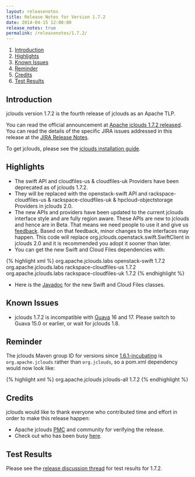 ```yaml
---
layout: releasenotes
title: Release Notes for Version 1.7.2
date: 2014-04-15 12:00:00
release_notes: true
permalink: /releasenotes/1.7.2/
---
```


1. [Introduction](#intro)
1. [Highlights](#highlights)
1. [Known Issues](#issues)
1. [Reminder](#reminder)
1. [Credits](#credits)
1. [Test Results](#test)

## <a id="intro"></a>Introduction

jclouds version 1.7.2 is the fourth release of jclouds as an Apache TLP.

You can read the official announcement at [Apache jclouds 1.7.2 released](http://markmail.org/message/on6prwzxi2cbi3mr). You can read the details of the specific JIRA issues addressed in this release at the [JIRA Release Notes](https://issues.apache.org/jira/issues/?jql=project%20%3D%20JCLOUDS%20AND%20fixVersion%20%3D%201.7.2).

To get jclouds, please see the [jclouds installation guide](/start/install/).

## <a id="highlights"></a>Highlights

* The swift API and cloudfiles-us & cloudfiles-uk Providers have been deprecated as of jclouds 1.7.2.
* They will be replaced with the openstack-swift API and rackspace-cloudfiles-us & rackspace-cloudfiles-uk & hpcloud-objectstorage Providers in jclouds 2.0.
* The new APIs and providers have been updated to the current jclouds interface style and are fully region aware. These APIs are new to jclouds and hence are in Beta. That means we need people to use it and give us [feedback](/community/). Based on that feedback, minor changes to the interfaces may happen. This code will replace org.jclouds.openstack.swift.SwiftClient in jclouds 2.0 and it is recommended you adopt it sooner than later.
* You can get the new Swift and Cloud Files dependencies with:

{% highlight xml %}
<dependencies>
  <dependency>
    <groupId>org.apache.jclouds.labs</groupId>
    <artifactId>openstack-swift</artifactId>
    <version>1.7.2</version>
  </dependency>
  <dependency>
    <groupId>org.apache.jclouds.labs</groupId>
    <artifactId>rackspace-cloudfiles-us</artifactId>
    <version>1.7.2</version>
  </dependency>
  <dependency>
    <groupId>org.apache.jclouds.labs</groupId>
    <artifactId>rackspace-cloudfiles-uk</artifactId>
    <version>1.7.2</version>
  </dependency>
</dependencies>
{% endhighlight %}

* Here is the [Javadoc](/reference/javadoc/1.7.2/) for the new Swift and Cloud Files classes.

## <a id="issues"></a>Known Issues

* jclouds 1.7.2 is incompatible with [Guava](https://code.google.com/p/guava-libraries/) 16 and 17. Please switch to Guava 15.0 or earlier, or wait for jclouds 1.8.

## <a id="reminder"></a>Reminder

The jclouds Maven group ID for versions since [1.6.1-incubating](../1.6.1) is `org.apache.jclouds` rather than `org.jclouds`, so a pom.xml dependency would now look like:

{% highlight xml %}
<dependencies>
  <dependency>
    <groupId>org.apache.jclouds</groupId>
    <artifactId>jclouds-all</artifactId>
    <version>1.7.2</version>
  </dependency>
</dependencies>
{% endhighlight %}

## <a id="credits"></a>Credits

jclouds would like to thank everyone who contributed time and effort in order to make this release happen:

* Apache jclouds [PMC](http://people.apache.org/committers-by-project.html#jclouds-pmc) and community for verifying the release.
* Check out who has been busy [here](http://www.ohloh.net/p/jclouds/contributors?query=&sort=latest_commit).

## <a id="test"></a>Test Results

Please see the [release discussion thread](http://markmail.org/thread/zi5nnppwdvaafpsb) for test results for 1.7.2.

